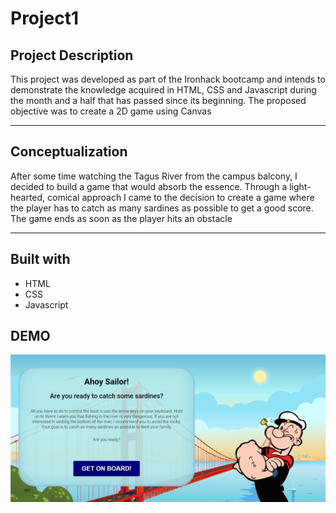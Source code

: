 # Project1
## Project Description
This project was developed as part of the 
Ironhack bootcamp and intends to demonstrate 
the knowledge acquired in HTML, CSS and Javascript 
during the month and a half that has passed since 
its beginning. The proposed objective was to create a 2D game using Canvas

---

## Conceptualization
After some time watching the Tagus River from the campus balcony, I decided to build a game that would absorb the essence. Through a light-hearted, comical approach I came to the decision to create a game where the player has to catch as many sardines as possible to get a good score. The game ends as soon as the player hits an obstacle



---

## Built with
* HTML
* CSS
* Javascript

## DEMO

![printscreen](/images/print.png)
